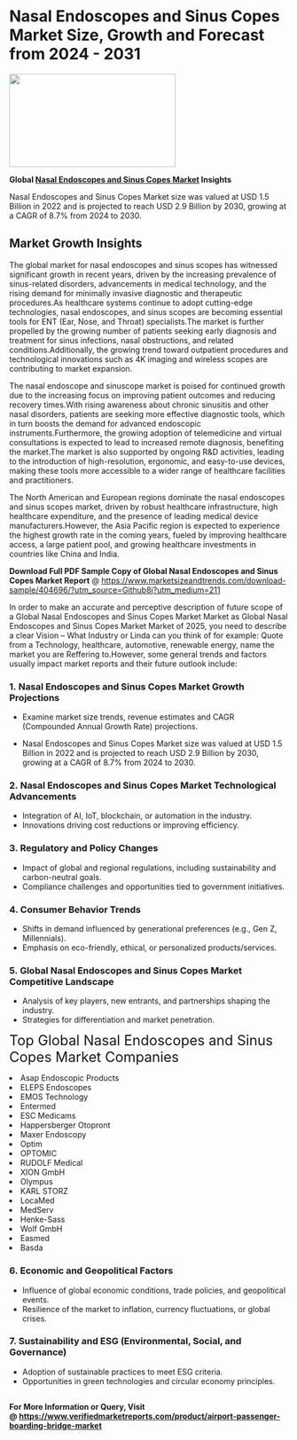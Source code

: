 <H1>Nasal Endoscopes and Sinus Copes Market Size, Growth and Forecast from 2024 - 2031</H1><img class="aligncenter size-medium wp-image-584254" src="https://thirdeyenews.in/wp-content/uploads/2024/09/Global-Market-Research-300x168.jpeg" alt="" width="300" height="168" /><p><strong>Global&nbsp;<a href="https://www.marketsizeandtrends.com/download-sample/404696/?utm_source=Github8j?utm_medium=211">Nasal Endoscopes and Sinus Copes Market</a> Insights</strong></p><p>Nasal Endoscopes and Sinus Copes Market size was valued at USD 1.5 Billion in 2022 and is projected to reach USD 2.9 Billion by 2030, growing at a CAGR of 8.7% from 2024 to 2030.</p><p><h2>Market Growth Insights</h2> <p>The global market for nasal endoscopes and sinus scopes has witnessed significant growth in recent years, driven by the increasing prevalence of sinus-related disorders, advancements in medical technology, and the rising demand for minimally invasive diagnostic and therapeutic procedures.As healthcare systems continue to adopt cutting-edge technologies, nasal endoscopes, and sinus scopes are becoming essential tools for ENT (Ear, Nose, and Throat) specialists.The market is further propelled by the growing number of patients seeking early diagnosis and treatment for sinus infections, nasal obstructions, and related conditions.Additionally, the growing trend toward outpatient procedures and technological innovations such as 4K imaging and wireless scopes are contributing to market expansion.</p> <p>The nasal endoscope and sinuscope market is poised for continued growth due to the increasing focus on improving patient outcomes and reducing recovery times.With rising awareness about chronic sinusitis and other nasal disorders, patients are seeking more effective diagnostic tools, which in turn boosts the demand for advanced endoscopic instruments.Furthermore, the growing adoption of telemedicine and virtual consultations is expected to lead to increased remote diagnosis, benefiting the market.The market is also supported by ongoing R&D activities, leading to the introduction of high-resolution, ergonomic, and easy-to-use devices, making these tools more accessible to a wider range of healthcare facilities and practitioners.</p> <p>The North American and European regions dominate the nasal endoscopes and sinus scopes market, driven by robust healthcare infrastructure, high healthcare expenditure, and the presence of leading medical device manufacturers.However, the Asia Pacific region is expected to experience the highest growth rate in the coming years, fueled by improving healthcare access, a large patient pool, and growing healthcare investments in countries like China and India.</p> <p><span class=""><strong>Download Full PDF Sample Copy of Global Nasal Endoscopes and Sinus Copes Market Report</strong> @ <a href="https://www.marketsizeandtrends.com/download-sample/404696/?utm_source=Github8j?utm_medium=211" target="_blank">https://www.marketsizeandtrends.com/download-sample/404696/?utm_source=Github8j?utm_medium=211</a></span></p><p>In order to make an accurate and perceptive description of future scope of a Global&nbsp;Nasal Endoscopes and Sinus Copes Market Market as Global&nbsp;Nasal Endoscopes and Sinus Copes Market Market of 2025, you need to describe a clear Vision &ndash; What Industry or Linda can you think of for example: Quote from a Technology, healthcare, automotive, renewable energy, name the market you are Reffering to.However, some general trends and factors usually impact market reports and their future outlook include:</p><h3>1.&nbsp;<strong>Nasal Endoscopes and Sinus Copes Market Growth Projections</strong></h3><ul><li>Examine market size trends, revenue estimates and CAGR (Compounded Annual Growth Rate) projections.</li><li><p>Nasal Endoscopes and Sinus Copes Market size was valued at USD 1.5 Billion in 2022 and is projected to reach USD 2.9 Billion by 2030, growing at a CAGR of 8.7% from 2024 to 2030.</p></li></ul><h3>2.&nbsp;<strong>Nasal Endoscopes and Sinus Copes Market Technological Advancements</strong></h3><ul><li>Integration of AI, IoT, blockchain, or automation in the industry.</li><li>Innovations driving cost reductions or improving efficiency.</li></ul><h3>3.&nbsp;<strong>Regulatory and Policy Changes</strong></h3><ul><li>Impact of global and regional regulations, including sustainability and carbon-neutral goals.</li><li>Compliance challenges and opportunities tied to government initiatives.</li></ul><h3>4.&nbsp;<strong>Consumer Behavior Trends</strong></h3><ul><li>Shifts in demand influenced by generational preferences (e.g., Gen Z, Millennials).</li><li>Emphasis on eco-friendly, ethical, or personalized products/services.</li></ul><h3>5.&nbsp;<strong>Global Nasal Endoscopes and Sinus Copes Market Competitive Landscape</strong></h3><ul><li>Analysis of key players, new entrants, and partnerships shaping the industry.</li><li>Strategies for differentiation and market penetration.</li></ul><p data-pm-slice="1 1 []"><span style="color: inherit; font-family: inherit; font-size: 25px;">Top Global Nasal Endoscopes and Sinus Copes Market Companies</span></p><div class="" data-test-id=""><p><li>Asap Endoscopic Products</li><li> ELEPS Endoscopes</li><li> EMOS Technology</li><li> Entermed</li><li> ESC Medicams</li><li> Happersberger Otopront</li><li> Maxer Endoscopy</li><li> Optim</li><li> OPTOMIC</li><li> RUDOLF Medical</li><li> XION GmbH</li><li> Olympus</li><li> KARL STORZ</li><li> LocaMed</li><li> MedServ</li><li> Henke-Sass</li><li> Wolf GmbH</li><li> Easmed</li><li> Basda</li></p></div><h3>6.&nbsp;<strong>Economic and Geopolitical Factors</strong></h3><ul><li>Influence of global economic conditions, trade policies, and geopolitical events.</li><li>Resilience of the market to inflation, currency fluctuations, or global crises.</li></ul><h3>7.&nbsp;<strong>Sustainability and ESG (Environmental, Social, and Governance)</strong></h3><ul><li>Adoption of sustainable practices to meet ESG criteria.</li><li>Opportunities in green technologies and circular economy principles.</li></ul><h2><strong style="font-size: 14px;">For More Information or Query, Visit @&nbsp;</strong><a style="background-color: #ffffff; font-size: 14px;" href="https://www.marketsizeandtrends.com/report/nasal-endoscopes-and-sinus-copes-market/" target="_blank">https://www.verifiedmarketreports.com/product/airport-passenger-boarding-bridge-market</a></h2>